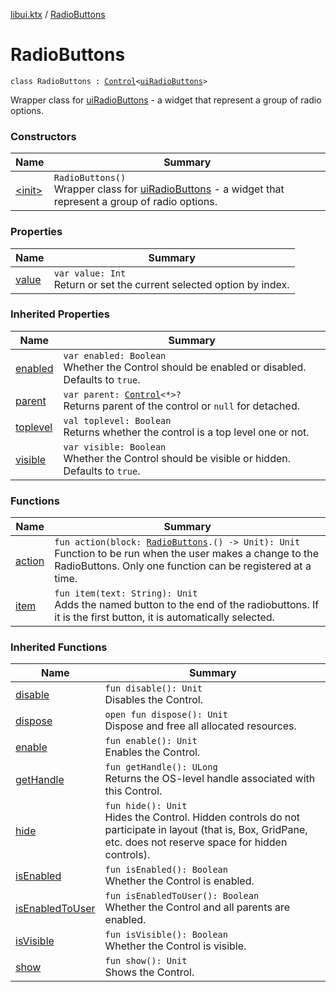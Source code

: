 [libui.ktx](../index.md) / [RadioButtons](./index.md)

# RadioButtons

`class RadioButtons : `[`Control`](../-control/index.md)`<`[`uiRadioButtons`](../../libui/ui-radio-buttons.md)`>`

Wrapper class for [uiRadioButtons](../../libui/ui-radio-buttons.md) - a widget that represent a group of radio options.

### Constructors

| Name | Summary |
|---|---|
| [&lt;init&gt;](-init-.md) | `RadioButtons()`<br>Wrapper class for [uiRadioButtons](../../libui/ui-radio-buttons.md) - a widget that represent a group of radio options. |

### Properties

| Name | Summary |
|---|---|
| [value](value.md) | `var value: Int`<br>Return or set the current selected option by index. |

### Inherited Properties

| Name | Summary |
|---|---|
| [enabled](../-control/enabled.md) | `var enabled: Boolean`<br>Whether the Control should be enabled or disabled. Defaults to `true`. |
| [parent](../-control/parent.md) | `var parent: `[`Control`](../-control/index.md)`<*>?`<br>Returns parent of the control or `null` for detached. |
| [toplevel](../-control/toplevel.md) | `val toplevel: Boolean`<br>Returns whether the control is a top level one or not. |
| [visible](../-control/visible.md) | `var visible: Boolean`<br>Whether the Control should be visible or hidden. Defaults to `true`. |

### Functions

| Name | Summary |
|---|---|
| [action](action.md) | `fun action(block: `[`RadioButtons`](./index.md)`.() -> Unit): Unit`<br>Function to be run when the user makes a change to the RadioButtons. Only one function can be registered at a time. |
| [item](item.md) | `fun item(text: String): Unit`<br>Adds the named button to the end of the radiobuttons. If it is the first button, it is automatically selected. |

### Inherited Functions

| Name | Summary |
|---|---|
| [disable](../-control/disable.md) | `fun disable(): Unit`<br>Disables the Control. |
| [dispose](../-control/dispose.md) | `open fun dispose(): Unit`<br>Dispose and free all allocated resources. |
| [enable](../-control/enable.md) | `fun enable(): Unit`<br>Enables the Control. |
| [getHandle](../-control/get-handle.md) | `fun getHandle(): ULong`<br>Returns the OS-level handle associated with this Control. |
| [hide](../-control/hide.md) | `fun hide(): Unit`<br>Hides the Control. Hidden controls do not participate in layout (that is, Box, GridPane, etc. does not reserve space for hidden controls). |
| [isEnabled](../-control/is-enabled.md) | `fun isEnabled(): Boolean`<br>Whether the Control is enabled. |
| [isEnabledToUser](../-control/is-enabled-to-user.md) | `fun isEnabledToUser(): Boolean`<br>Whether the Control and all parents are enabled. |
| [isVisible](../-control/is-visible.md) | `fun isVisible(): Boolean`<br>Whether the Control is visible. |
| [show](../-control/show.md) | `fun show(): Unit`<br>Shows the Control. |
